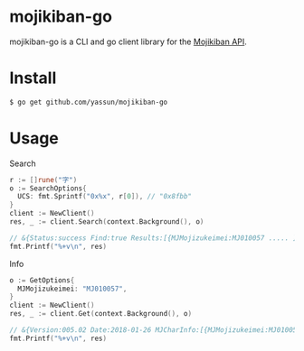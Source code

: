 # mojikiban-go

mojikiban-go is a CLI and go client library for the [Mojikiban API](https://mojikiban.ipa.go.jp/search/help/api).
 
# Install

```bash
$ go get github.com/yassun/mojikiban-go
```

# Usage

Search

```Go
r := []rune("字")
o := SearchOptions{
  UCS: fmt.Sprintf("0x%x", r[0]), // "0x8fbb"
}
client := NewClient()
res, _ := client.Search(context.Background(), o)

// &{Status:success Find:true Results:[{MJMojizukeimei:MJ010057 ..... ] Count:1}
fmt.Printf("%+v\n", res)
```

Info

```Go
o := GetOptions{
  MJMojizukeimei: "MJ010057",
}
client := NewClient()
res, _ := client.Get(context.Background(), o)

// &{Version:005.02 Date:2018-01-26 MJCharInfo:[{MJMojizukeimei:MJ010057,...}]
fmt.Printf("%+v\n", res)
```
